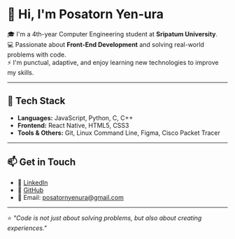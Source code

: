 # 👋 Hi, I'm Posatorn Yen-ura  

🎓 I'm a 4th-year Computer Engineering student at **Sripatum University**.  
💻 Passionate about **Front-End Development** and solving real-world problems with code.  
⚡ I'm punctual, adaptive, and enjoy learning new technologies to improve my skills.  

---

## 🔧 Tech Stack
- **Languages:** JavaScript, Python, C, C++  
- **Frontend:** React Native, HTML5, CSS3  
- **Tools & Others:** Git, Linux Command Line, Figma, Cisco Packet Tracer  

---

## 📫 Get in Touch
- 💼 [LinkedIn](https://www.linkedin.com/in/posatorn-yen-ura-aba761281/)  
- 🐙 [GitHub](https://github.com/PosatornYen) 
- 📧 Email: posatornyenura@gmail.com  

---

⭐️ *"Code is not just about solving problems, but also about creating experiences."*
